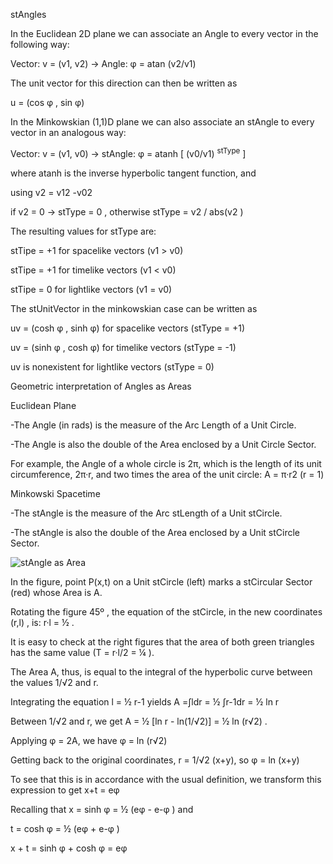 stAngles 

In the Euclidean 2D plane we can associate an Angle to every vector in the following way:

Vector:   v = (v1, v2)   →    Angle: φ = atan (v2/v1)

The unit vector for this direction can then be written as   

u = (cos φ , sin φ)


In the Minkowskian (1,1)D plane we can also associate an stAngle to every vector in an analogous way:

Vector:   v = (v1, v0)   →    stAngle:   φ = atanh [ (v0/v1) <sup>stType</sup>  ]

where  atanh is the inverse hyperbolic tangent function, and 

using  v2  = v12 -v02  

 if  v2 = 0   →   stType = 0   ,  otherwise   stType = v2 / abs(v2 )
 
The resulting values for stType are: 

stTipe = +1 for spacelike vectors  (v1  >  v0)  

stTipe = +1 for timelike vectors  (v1  <  v0) 

stTipe = 0 for lightlike vectors  (v1  =  v0)    

The stUnitVector in the minkowskian case can be written as 

uv = (cosh φ , sinh φ)  for spacelike vectors (stType = +1)

uv = (sinh φ , cosh φ)  for timelike vectors (stType =  -1)

uv is nonexistent for lightlike vectors (stType = 0)


Geometric interpretation of Angles as Areas

Euclidean Plane

-The Angle (in rads) is the measure of the Arc Length of a Unit Circle.

-The Angle is also the double of the Area enclosed by a Unit Circle Sector.

For example, the Angle of a whole circle is 2π, which is the length of its unit circumference, 2π·r,  and two times the area of the unit circle: A = π·r2  (r = 1)


Minkowski Spacetime

-The stAngle is the measure of the Arc stLength of a Unit stCircle.

-The stAngle is also the double of the Area enclosed by a Unit stCircle Sector.

![stAngle as Area]()

In the figure, point P(x,t) on a Unit stCircle (left) marks a stCircular Sector (red) whose Area is A. 

Rotating the figure 45º , the equation of the stCircle, in the new coordinates (r,l) , is: r·l = ½ .

It is easy to check at the right figures that the area of both green triangles has the same value (T = r·l/2 = ¼ ). 

The Area A, thus, is equal to the integral of the hyperbolic curve between the values 1/√2 and r.  

Integrating the equation l = ½ r-1 yields  A =∫ldr = ½  ∫r-1dr = ½ ln r

Between 1/√2 and r, we get A = ½ [ln r - ln(1/√2)] = ½ ln (r√2) .

Applying φ = 2A, we have   φ = ln (r√2) 

Getting back to the original coordinates, r = 1/√2 (x+y), so  φ = ln (x+y) 

To see that this is in accordance with the usual definition, we transform this expression to get x+t = eφ  

Recalling that x = sinh φ = ½ (eφ - e-φ )  and 

t = cosh φ = ½ (eφ + e-φ )  

x + t =  sinh φ  +  cosh φ =  eφ  
